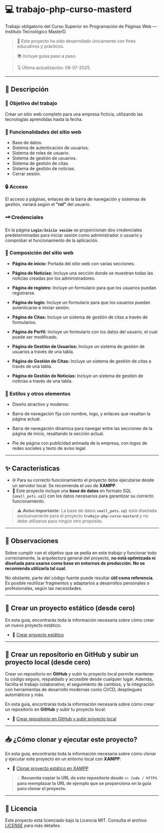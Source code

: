 # 💻 trabajo-php-curso-masterd

Trabajo obligatorio del Curso Superior en Programación de Páginas Web — Instituto Tecnológico MasterD.

> 📁 Este proyecto ha sido desarrollado únicamente con fines educativos y prácticos.

> 📚 Incluye guías paso a paso.

> 🗓 Última actualización: 08-07-2025.

---

## 📝 Descripción

### 🎯 Objetivo del trabajo

Crear un sitio web completo para una empresa ficticia, utilizando las tecnologías aprendidas hasta la fecha.

### 🚀 Funcionalidades del sitio web

- Base de datos.
- Sistema de autenticación de usuarios.
- Sistema de roles de usuario.
- Sistema de gestión de usuarios.
- Sistema de gestión de citas.
- Sistema de gestión de noticias.
- Cerrar sesión.

### 🔒 Acceso

El acceso a páginas, enlaces de la barra de navegación y sistemas de gestión, variará según el **"rol"** del usuario.

### 🗝️ Credenciales

En la página **`Login/Inicio sesión`** se proporcionan dos credenciales predeterminadas para iniciar sesión como administrador o usuario y comprobar el funcionamiento de la aplicación.

### 🧱 Composición del sitio web

- **Página de inicio:** Portada del sitio web con varias secciones.

- **Página de Noticias:** Incluye una sección donde se muestran todas las noticias creadas por los administradores.

- **Página de registro:** Incluye un formulario para que los usuarios puedan registrarse.

- **Página de login:** Incluye un formulario para que los usuarios puedan autenticarse e iniciar sesión.

- **Página de Citas:** Incluye un sistema de gestión de citas a través de formularios.

- **Página de Perfil:** Incluye un formulario con los datos del usuario, el cual puede ser modificado.

- **Página de Gestión de Usuarios:** Incluye un sistema de gestión de usuarios a través de una tabla.

- **Página de Gestión de Citas:** Incluye un sistema de gestión de citas a través de una tabla.

- **Página de Gestión de Noticias:** Incluye un sistema de gestión de noticias a través de una tabla.

### 🎨 Estilos y otros elementos

- Diseño atractivo y moderno.

- Barra de navegación fija con nombre, logo, y enlaces que resaltan la página actual.

- Barra de navegación dinamica para navegar entre las secciones de la página de inicio, resaltando la sección actual.

- Pie de página con publicidad animada de la empresa, con logos de redes sociales y texto de aviso legal.

---

## ✨ Características

- 🌐 Para su correcto funcionamiento el proyecto debe ejecutarse desde un servidor local. Se recomienda el uso de **XAMPP**.
- 📂 Este proyecto incluye una **base de datos** en formato SQL (`small_pets.sql`) con los datos necesarios para garantizar su correcto funcionamiento.

> ⚠️ **Aviso importante:** La base de datos **`small_pets.sql`** está diseñada exclusivamente para el proyecto **`trabajo-php-curso-masterd`** y no debe utilizarse para ningún otro propósito.

---

## 📝 Observaciones

Sobre cumplir con el objetivo que se pedía en este trabajo y funcionar todo correctamente, la arquitectura general del proyecto, **no está optimizada ni diseñada para usarse como base en entornos de producción. No se recomienda utilizarla tal cual.**

No obstante, parte del código fuente puede resultar **útil como referencia**. Es posible reutilizar fragmentos y adaptarlos a desarrollos personales o profesionales, según las necesidades.

---

## 🔧 Crear un proyecto estático (desde cero)

En esta guía, encontrarás toda la información necesaria sobre cómo crear un nuevo proyecto estático:

- 📄 [Crear proyecto estático](https://github.com/tejada1970/guias-desarrollo/blob/master/crear/crear-proyecto-estatico.md)

---

## 📁 Crear un repositorio en GitHub y subir un proyecto local (desde cero)

Crear un repositorio en **GitHub** y subir tu proyecto local permite mantener tu código seguro, respaldado y accesible desde cualquier lugar. Además, facilita el trabajo colaborativo, el seguimiento de cambios, y la integración con herramientas de desarrollo modernas como CI/CD, despliegues automáticos y más.

En esta guía, encontrarás toda la información necesaria sobre cómo crear un repositorio en **GitHub** y subir tu proyecto local:

- 📄 [Crear repositorio en GitHub y subir proyecto local](https://github.com/tejada1970/guias-desarrollo/blob/master/crear/crear-repositorio-github-subir-proyecto.md)

---

## 📥 ¿Cómo clonar y ejecutar este proyecto?

En esta guía, encontrarás toda la información necesaria sobre cómo clonar y ejecutar este proyecto en un entorno local con **XAMPP**:

- 📄 [Clonar proyecto estático en XAMPP](https://github.com/tejada1970/guias-desarrollo/blob/master/clonar/clonar-proyecto-estatico-en-xampp.md)

> 💡 **Recuerda copiar la URL de este repositorio desde `<> Code / HTTPS` para reemplazar la URL de ejemplo que se proporciona en la guía para clonar el proyecto.**

---

## 📄 Licencia

Este proyecto está licenciado bajo la Licencia MIT. Consulta el archivo [LICENSE](LICENSE) para más detalles.
